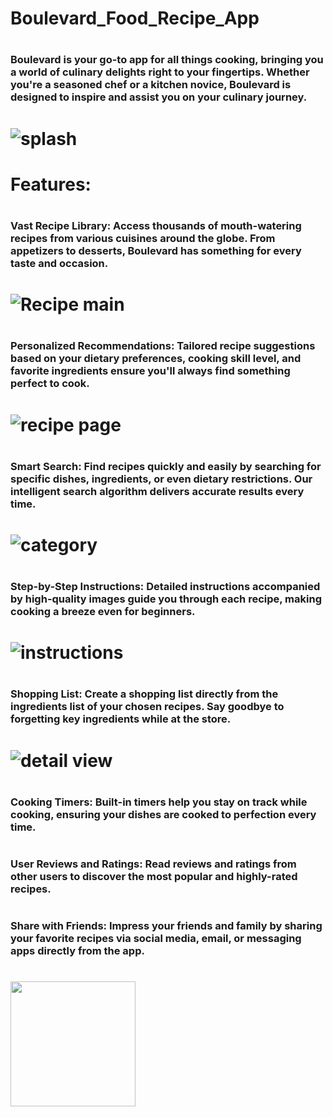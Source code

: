 # Boulevard_Food_Recipe_App

# <h3>Boulevard is your go-to app for all things cooking, bringing you a world of culinary delights right to your fingertips. Whether you're a seasoned chef or a kitchen novice, Boulevard is designed to inspire and assist you on your culinary journey.</h3>

# ![splash](<Project Images/Splash Screen.jpg>)

# Features:

# <h3>Vast Recipe Library: Access thousands of mouth-watering recipes from various cuisines around the globe. From appetizers to desserts, Boulevard has something for every taste and occasion.</h3>

# ![Recipe main](<Project Images/Recipe Page.jpg>)

# <h3>Personalized Recommendations: Tailored recipe suggestions based on your dietary preferences, cooking skill level, and favorite ingredients ensure you'll always find something perfect to cook.</h3>

# ![recipe page](<Project Images/Recipe Page.jpg>)

# <h3>Smart Search: Find recipes quickly and easily by searching for specific dishes, ingredients, or even dietary restrictions. Our intelligent search algorithm delivers accurate results every time.</h3>

# ![category](<Project Images/Category.jpg>)

# <h3>Step-by-Step Instructions: Detailed instructions accompanied by high-quality images guide you through each recipe, making cooking a breeze even for beginners.
</h3>

# ![instructions](<Project Images/Recipe Instructions.jpg>)

# <h3>Shopping List: Create a shopping list directly from the ingredients list of your chosen recipes. Say goodbye to forgetting key ingredients while at the store.</h3>

# ![detail view](<Project Images/Recipe Detail View.jpg>)

# <h3>Cooking Timers: Built-in timers help you stay on track while cooking, ensuring your dishes are cooked to perfection every time.</h3>

# <h3>User Reviews and Ratings: Read reviews and ratings from other users to discover the most popular and highly-rated recipes.</h3>

# <h3>Share with Friends: Impress your friends and family by sharing your favorite recipes via social media, email, or messaging apps directly from the app.</h3>

# <img src="\Project Images\Share Recipe.jpg" height=200px width=200px>